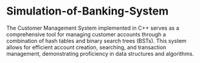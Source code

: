 # Simulation-of-Banking-System
The Customer Management System implemented in C++ serves as a comprehensive tool for managing customer accounts through a combination of hash tables and binary search trees (BSTs). This system allows for efficient account creation, searching, and transaction management, demonstrating proficiency in data structures and algorithms.
